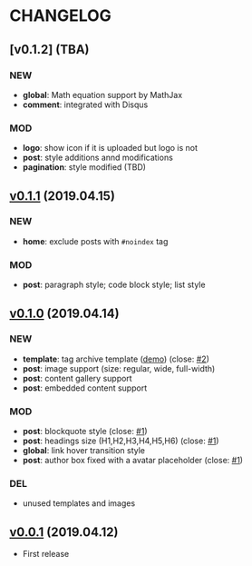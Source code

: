 # CHANGELOG

## [v0.1.2] (TBA)
### NEW
- **global**: Math equation support by MathJax
- **comment**: integrated with Disqus

### MOD
- **logo**: show icon if it is uploaded but logo is not
- **post**: style additions annd modifications
- **pagination**: style modified (TBD)

## [v0.1.1](https://github.com/huangyuzhang/Fizzy-Theme/releases/tag/v0.1.1) (2019.04.15)
### NEW
- **home**: exclude posts with `#noindex` tag
### MOD 
- **post**: paragraph style; code block style; list style

## [v0.1.0](https://github.com/huangyuzhang/Fizzy-Theme/releases/tag/v0.1.0) (2019.04.14)
### NEW
- **template**: tag archive template ([demo](https://fizzy.cc/tag/)) (close: [#2](https://github.com/huangyuzhang/Fizzy-Theme/issues/2))
- **post**: image support (size: regular, wide, full-width)
- **post**: content gallery support
- **post**: embedded content support
### MOD 
- **post**: blockquote style (close: [#1](https://github.com/huangyuzhang/Fizzy-Theme/issues/1))
- **post**: headings size (H1,H2,H3,H4,H5,H6) (close: [#1](https://github.com/huangyuzhang/Fizzy-Theme/issues/1))
- **global**: link hover transition style
- **post**: author box fixed with a avatar placeholder (close: [#1](https://github.com/huangyuzhang/Fizzy-Theme/issues/1))
### DEL
- unused templates and images

## [v0.0.1](https://github.com/huangyuzhang/Fizzy-Theme/releases/tag/v0.0.1) (2019.04.12)
- First release

